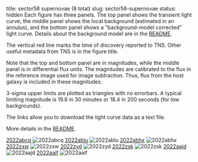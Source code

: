 title: sector58 supernovae (8 total)
slug: sector58-supernovae
status: hidden
  Each figure has three panels.  The top panel shows the transient light curve, the middle panel shows the local background (estimated in an annulus), and the bottom panel shows a "background-model corrected" light curve. Details about the background model are in the [README]({filename}../README/README.md). 
 
 The vertical red line marks the time of discovery reported to TNS. Other useful metadata from TNS is in the figure title.

 Note that the top and bottom panel are in magnitudes, while the middle panel is in differential flux units. The magnitudes are calibrated to the flux in the reference image used for image subtraction. Thus, flux from the host galaxy is included in these magnitudes. 

  3-sigma upper limits are plotted as triangles with no errorbars. A typical limiting magnitude is 19.6 in 30 minutes or 18.4 in 200 seconds (for low backgrounds).

The links allow you to download the light curve data as a text file. 

More details in the [README]({filename}../README/README.md).


[2022abcq]({static}../..//light_curves/sector58/lc_2022abcq_cleaned)
![2022abcq]({static}../../images/sector58/lc_2022abcq_cleaned.png)
[2022ablu]({static}../..//light_curves/sector58/lc_2022ablu_cleaned)
![2022ablu]({static}../../images/sector58/lc_2022ablu_cleaned.png)
[2022abhx]({static}../..//light_curves/sector58/lc_2022abhx_cleaned)
![2022abhx]({static}../../images/sector58/lc_2022abhx_cleaned.png)
[2022zxw]({static}../..//light_curves/sector58/lc_2022zxw_cleaned)
![2022zxw]({static}../../images/sector58/lc_2022zxw_cleaned.png)
[2022zyd]({static}../..//light_curves/sector58/lc_2022zyd_cleaned)
![2022zyd]({static}../../images/sector58/lc_2022zyd_cleaned.png)
[2022zsk]({static}../..//light_curves/sector58/lc_2022zsk_cleaned)
![2022zsk]({static}../../images/sector58/lc_2022zsk_cleaned.png)
[2022aajd]({static}../..//light_curves/sector58/lc_2022aajd_cleaned)
![2022aajd]({static}../../images/sector58/lc_2022aajd_cleaned.png)
[2022aaif]({static}../..//light_curves/sector58/lc_2022aaif_cleaned)
![2022aaif]({static}../../images/sector58/lc_2022aaif_cleaned.png)
